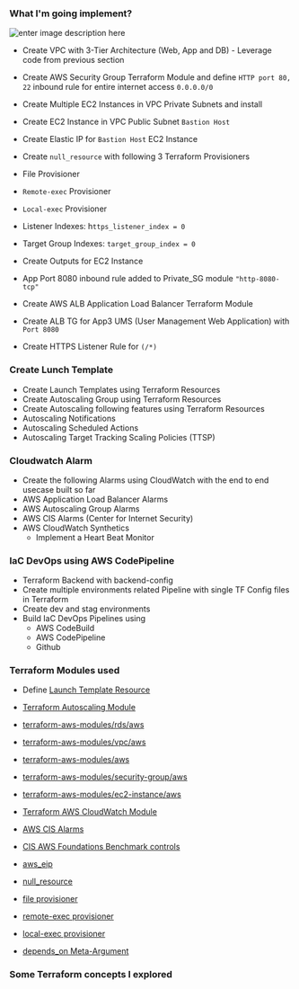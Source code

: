 ### What I'm going implement?

![enter image description here](https://i.ibb.co/Dt5R8qt/DnsDb.png)

- Create VPC with 3-Tier Architecture (Web, App and DB) - Leverage code from previous section

- Create AWS Security Group Terraform Module and define `HTTP port 80, 22` inbound rule for entire internet access `0.0.0.0/0`

- Create Multiple EC2 Instances in VPC Private Subnets and install

- Create EC2 Instance in VPC Public Subnet `Bastion Host`

- Create Elastic IP for `Bastion Host` EC2 Instance

- Create `null_resource` with following 3 Terraform Provisioners

- File Provisioner

- `Remote-exec` Provisioner

- `Local-exec` Provisioner

- Listener Indexes: h`ttps_listener_index = 0`

- Target Group Indexes: `target_group_index = 0`

- Create Outputs for EC2 Instance
- App Port 8080 inbound rule added to Private_SG module  `"http-8080-tcp"`

- Create AWS ALB Application Load Balancer Terraform Module

- Create ALB TG for App3 UMS (User Management Web Application) with `Port 8080`

- Create HTTPS Listener Rule for `(/*)`

### Create Lunch Template
- Create Launch Templates using Terraform Resources
- Create Autoscaling Group using Terraform Resources
- Create Autoscaling following features using Terraform Resources
- Autoscaling Notifications
- Autoscaling Scheduled Actions
- Autoscaling Target Tracking Scaling Policies (TTSP)

### Cloudwatch Alarm

- Create the following Alarms using CloudWatch with the end to end usecase built so far
- AWS Application Load Balancer Alarms
- AWS Autoscaling Group Alarms
- AWS CIS Alarms (Center for Internet Security)
- AWS CloudWatch Synthetics
    - Implement a Heart Beat Monitor


### IaC DevOps using AWS CodePipeline

- Terraform Backend with backend-config
- Create multiple environments related Pipeline with single TF Config files in Terraform
- Create dev and stag environments
- Build IaC DevOps Pipelines using
    - AWS CodeBuild
    - AWS CodePipeline
    - Github

### Terraform Modules used

- Define [Launch Template Resource](<https://registry.terraform.io/providers/hashicorp/aws/latest/docs/resources/launch_template>)
- [Terraform Autoscaling Module](https://registry.terraform.io/modules/terraform-aws-modules/autoscaling/aws/latest)

- [terraform-aws-modules/rds/aws](https://registry.terraform.io/modules/terraform-aws-modules/rds/aws/latest)
- [terraform-aws-modules/vpc/aws](https://registry.terraform.io/modules/terraform-aws-modules/vpc/aws/latest)
- [terraform-aws-modules/aws](https://registry.terraform.io/modules/terraform-aws-modules/aws/latest)

- [terraform-aws-modules/security-group/aws](https://registry.terraform.io/modules/terraform-aws-modules/security-group/aws/latest)

- [terraform-aws-modules/ec2-instance/aws](https://registry.terraform.io/modules/terraform-aws-modules/ec2-instance/aws/latest)
- [Terraform AWS CloudWatch Module](https://registry.terraform.io/modules/terraform-aws-modules/cloudwatch/aws/latest)
- [AWS CIS Alarms](https://registry.terraform.io/modules/terraform-aws-modules/cloudwatch/aws/latest/submodules/cis-alarms)
- [CIS AWS Foundations Benchmark controls](https://docs.aws.amazon.com/securityhub/latest/userguide/securityhub-cis-controls.html)


- [aws_eip](https://registry.terraform.io/providers/hashicorp/aws/latest/docs/resources/eip)

- [null_resource](https://registry.terraform.io/providers/hashicorp/null/latest/docs/resources/resource)

- [file provisioner](https://www.terraform.io/docs/language/resources/provisioners/file.html)

- [remote-exec provisioner](https://www.terraform.io/docs/language/resources/provisioners/remote-exec.html)

- [local-exec provisioner](https://www.terraform.io/docs/language/resources/provisioners/local-exec.html)

- [depends_on Meta-Argument](https://www.terraform.io/docs/language/meta-arguments/depends_on.html)

### [](https://github.com/OlaJamesO/terraform-on-aws-ec2/tree/main/07-AWS-EC2Instance-and-SecurityGroups#terraform-new-concepts-we-will-introduce)Some Terraform concepts I explored
